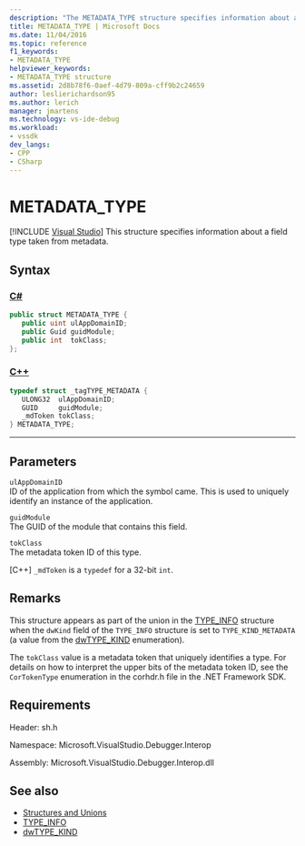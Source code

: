 ```yaml
---
description: "The METADATA_TYPE structure specifies information about a field type taken from metadata."
title: METADATA_TYPE | Microsoft Docs
ms.date: 11/04/2016
ms.topic: reference
f1_keywords:
- METADATA_TYPE
helpviewer_keywords:
- METADATA_TYPE structure
ms.assetid: 2d8b78f6-0aef-4d79-809a-cff9b2c24659
author: leslierichardson95
ms.author: lerich
manager: jmartens
ms.technology: vs-ide-debug
ms.workload:
- vssdk
dev_langs:
- CPP
- CSharp
---
```

# METADATA_TYPE

 [!INCLUDE [Visual Studio](~/includes/applies-to-version/vs-windows-only.md)]
This structure specifies information about a field type taken from metadata.

## Syntax

### [C#](#tab/csharp)
```csharp
public struct METADATA_TYPE {
   public uint ulAppDomainID;
   public Guid guidModule;
   public int  tokClass;
};
```
### [C++](#tab/cpp)
```cpp
typedef struct _tagTYPE_METADATA {
   ULONG32  ulAppDomainID;
   GUID     guidModule;
   _mdToken tokClass;
} METADATA_TYPE;
```
---

## Parameters
 `ulAppDomainID`\
 ID of the application from which the symbol came. This is used to uniquely identify an instance of the application.

 `guidModule`\
 The GUID of the module that contains this field.

 `tokClass`\
 The metadata token ID of this type.

 [C++] `_mdToken` is a `typedef` for a 32-bit `int`.

## Remarks
 This structure appears as part of the union in the [TYPE_INFO](../../../extensibility/debugger/reference/type-info.md) structure when the `dwKind` field of the `TYPE_INFO` structure is set to `TYPE_KIND_METADATA` (a value from the [dwTYPE_KIND](../../../extensibility/debugger/reference/dwtype-kind.md) enumeration).

 The `tokClass` value is a metadata token that uniquely identifies a type. For details on how to interpret the upper bits of the metadata token ID, see the `CorTokenType` enumeration in the corhdr.h file in the .NET Framework SDK.

## Requirements
 Header: sh.h

 Namespace: Microsoft.VisualStudio.Debugger.Interop

 Assembly: Microsoft.VisualStudio.Debugger.Interop.dll

## See also
- [Structures and Unions](../../../extensibility/debugger/reference/structures-and-unions.md)
- [TYPE_INFO](../../../extensibility/debugger/reference/type-info.md)
- [dwTYPE_KIND](../../../extensibility/debugger/reference/dwtype-kind.md)

